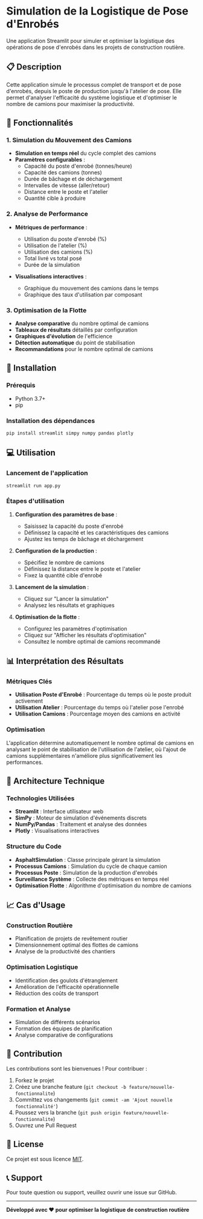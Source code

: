 # Simulation de la Logistique de Pose d'Enrobés

Une application Streamlit pour simuler et optimiser la logistique des opérations de pose d'enrobés dans les projets de construction routière.

## 📋 Description

Cette application simule le processus complet de transport et de pose d'enrobés, depuis le poste de production jusqu'à l'atelier de pose. Elle permet d'analyser l'efficacité du système logistique et d'optimiser le nombre de camions pour maximiser la productivité.

## 🎯 Fonctionnalités

### 1. Simulation du Mouvement des Camions

- **Simulation en temps réel** du cycle complet des camions
- **Paramètres configurables** :
  - Capacité du poste d'enrobé (tonnes/heure)
  - Capacité des camions (tonnes)
  - Durée de bâchage et de déchargement
  - Intervalles de vitesse (aller/retour)
  - Distance entre le poste et l'atelier
  - Quantité cible à produire

### 2. Analyse de Performance

- **Métriques de performance** :

  - Utilisation du poste d'enrobé (%)
  - Utilisation de l'atelier (%)
  - Utilisation des camions (%)
  - Total livré vs total posé
  - Durée de la simulation

- **Visualisations interactives** :
  - Graphique du mouvement des camions dans le temps
  - Graphique des taux d'utilisation par composant

### 3. Optimisation de la Flotte

- **Analyse comparative** du nombre optimal de camions
- **Tableaux de résultats** détaillés par configuration
- **Graphiques d'évolution** de l'efficience
- **Détection automatique** du point de stabilisation
- **Recommandations** pour le nombre optimal de camions

## 🚀 Installation

### Prérequis

- Python 3.7+
- pip

### Installation des dépendances

```bash
pip install streamlit simpy numpy pandas plotly
```

## 💻 Utilisation

### Lancement de l'application

```bash
streamlit run app.py
```

### Étapes d'utilisation

1. **Configuration des paramètres de base** :

   - Saisissez la capacité du poste d'enrobé
   - Définissez la capacité et les caractéristiques des camions
   - Ajustez les temps de bâchage et déchargement

2. **Configuration de la production** :

   - Spécifiez le nombre de camions
   - Définissez la distance entre le poste et l'atelier
   - Fixez la quantité cible d'enrobé

3. **Lancement de la simulation** :

   - Cliquez sur "Lancer la simulation"
   - Analysez les résultats et graphiques

4. **Optimisation de la flotte** :
   - Configurez les paramètres d'optimisation
   - Cliquez sur "Afficher les résultats d'optimisation"
   - Consultez le nombre optimal de camions recommandé

## 📊 Interprétation des Résultats

### Métriques Clés

- **Utilisation Poste d'Enrobé** : Pourcentage du temps où le poste produit activement
- **Utilisation Atelier** : Pourcentage du temps où l'atelier pose l'enrobé
- **Utilisation Camions** : Pourcentage moyen des camions en activité

### Optimisation

L'application détermine automatiquement le nombre optimal de camions en analysant le point de stabilisation de l'utilisation de l'atelier, où l'ajout de camions supplémentaires n'améliore plus significativement les performances.

## 🔧 Architecture Technique

### Technologies Utilisées

- **Streamlit** : Interface utilisateur web
- **SimPy** : Moteur de simulation d'événements discrets
- **NumPy/Pandas** : Traitement et analyse des données
- **Plotly** : Visualisations interactives

### Structure du Code

- **AsphaltSimulation** : Classe principale gérant la simulation
- **Processus Camions** : Simulation du cycle de chaque camion
- **Processus Poste** : Simulation de la production d'enrobés
- **Surveillance Système** : Collecte des métriques en temps réel
- **Optimisation Flotte** : Algorithme d'optimisation du nombre de camions

## 📈 Cas d'Usage

### Construction Routière

- Planification de projets de revêtement routier
- Dimensionnement optimal des flottes de camions
- Analyse de la productivité des chantiers

### Optimisation Logistique

- Identification des goulots d'étranglement
- Amélioration de l'efficacité opérationnelle
- Réduction des coûts de transport

### Formation et Analyse

- Simulation de différents scénarios
- Formation des équipes de planification
- Analyse comparative de configurations

## 🤝 Contribution

Les contributions sont les bienvenues ! Pour contribuer :

1. Forkez le projet
2. Créez une branche feature (`git checkout -b feature/nouvelle-fonctionnalite`)
3. Committez vos changements (`git commit -am 'Ajout nouvelle fonctionnalité'`)
4. Poussez vers la branche (`git push origin feature/nouvelle-fonctionnalite`)
5. Ouvrez une Pull Request

## 📝 License

Ce projet est sous licence [MIT](LICENSE).

## 📞 Support

Pour toute question ou support, veuillez ouvrir une issue sur GitHub.

---

**Développé avec ❤️ pour optimiser la logistique de construction routière**
